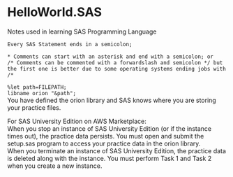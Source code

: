 # HelloWorld.SAS

Notes used in learning SAS Programming Language  

`Every SAS Statement ends in a semicolon;`  

`* Comments can start with an asterisk and end with a semicolon; or`  
`/* Comments can be commented with a forwardslash and semicolon */ but the first one is better due to some operating systems ending jobs with /*`  
  
`%let path=FILEPATH; `  
`libname orion "&path";`  
You have defined the orion library and SAS knows where you are storing your practice files.  
  
  For SAS University Edition on AWS Marketplace:  
When you stop an instance of SAS University Edition (or if the instance times out), the practice data persists. You must open and submit the setup.sas program to access your practice data in the orion library.  
When you terminate an instance of SAS University Edition, the practice data is deleted along with the instance. You must perform Task 1 and Task 2 when you create a new instance.  

